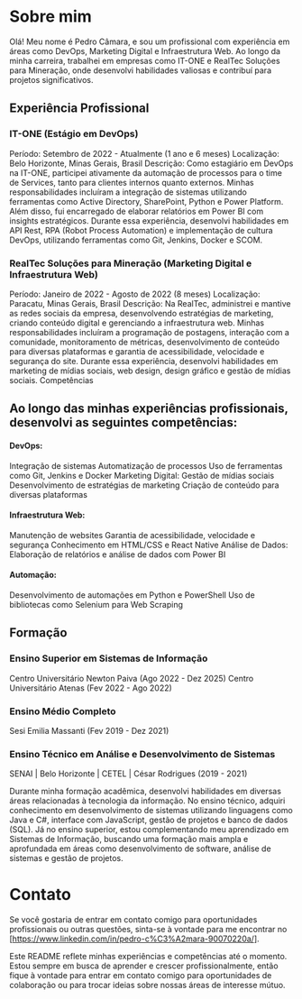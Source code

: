 

# Sobre mim
Olá! Meu nome é Pedro Câmara, e sou um profissional com experiência em áreas como DevOps, Marketing Digital e Infraestrutura Web. Ao longo da minha carreira, trabalhei em empresas como IT-ONE e RealTec Soluções para Mineração, onde desenvolvi habilidades valiosas e contribuí para projetos significativos.

## Experiência Profissional
### IT-ONE (Estágio em DevOps)
Período: Setembro de 2022 - Atualmente (1 ano e 6 meses)
Localização: Belo Horizonte, Minas Gerais, Brasil
Descrição:
Como estagiário em DevOps na IT-ONE, participei ativamente da automação de processos para o time de Services, tanto para clientes internos quanto externos. Minhas responsabilidades incluíram a integração de sistemas utilizando ferramentas como Active Directory, SharePoint, Python e Power Platform. Além disso, fui encarregado de elaborar relatórios em Power BI com insights estratégicos. Durante essa experiência, desenvolvi habilidades em API Rest, RPA (Robot Process Automation) e implementação de cultura DevOps, utilizando ferramentas como Git, Jenkins, Docker e SCOM.

### RealTec Soluções para Mineração (Marketing Digital e Infraestrutura Web)
Período: Janeiro de 2022 - Agosto de 2022 (8 meses)
Localização: Paracatu, Minas Gerais, Brasil
Descrição:
Na RealTec, administrei e mantive as redes sociais da empresa, desenvolvendo estratégias de marketing, criando conteúdo digital e gerenciando a infraestrutura web. Minhas responsabilidades incluíram a programação de postagens, interação com a comunidade, monitoramento de métricas, desenvolvimento de conteúdo para diversas plataformas e garantia de acessibilidade, velocidade e segurança do site. Durante essa experiência, desenvolvi habilidades em marketing de mídias sociais, web design, design gráfico e gestão de mídias sociais.
Competências

## Ao longo das minhas experiências profissionais, desenvolvi as seguintes competências:

#### DevOps:
Integração de sistemas
Automatização de processos
Uso de ferramentas como Git, Jenkins e Docker
Marketing Digital:
Gestão de mídias sociais
Desenvolvimento de estratégias de marketing
Criação de conteúdo para diversas plataformas
####  Infraestrutura Web:
Manutenção de websites
Garantia de acessibilidade, velocidade e segurança
Conhecimento em HTML/CSS e React Native
Análise de Dados:
Elaboração de relatórios e análise de dados com Power BI
####  Automação:
Desenvolvimento de automações em Python e PowerShell
Uso de bibliotecas como Selenium para Web Scraping
## Formação
### Ensino Superior em Sistemas de Informação
Centro Universitário Newton Paiva (Ago 2022 - Dez 2025)
Centro Universitário Atenas (Fev 2022 - Ago 2022)
### Ensino Médio Completo
Sesi Emilia Massanti (Fev 2019 - Dez 2021)
### Ensino Técnico em Análise e Desenvolvimento de Sistemas
SENAI | Belo Horizonte | CETEL | César Rodrigues (2019 - 2021)

Durante minha formação acadêmica, desenvolvi habilidades em diversas áreas relacionadas à tecnologia da informação. No ensino técnico, adquiri conhecimento em desenvolvimento de sistemas utilizando linguagens como Java e C#, interface com JavaScript, gestão de projetos e banco de dados (SQL). Já no ensino superior, estou complementando meu aprendizado em Sistemas de Informação, buscando uma formação mais ampla e aprofundada em áreas como desenvolvimento de software, análise de sistemas e gestão de projetos.

# Contato
Se você gostaria de entrar em contato comigo para oportunidades profissionais ou outras questões, sinta-se à vontade para me encontrar no [https://www.linkedin.com/in/pedro-c%C3%A2mara-90070220a/].

Este README reflete minhas experiências e competências até o momento. Estou sempre em busca de aprender e crescer profissionalmente, então fique à vontade para entrar em contato comigo para oportunidades de colaboração ou para trocar ideias sobre nossas áreas de interesse mútuo.

